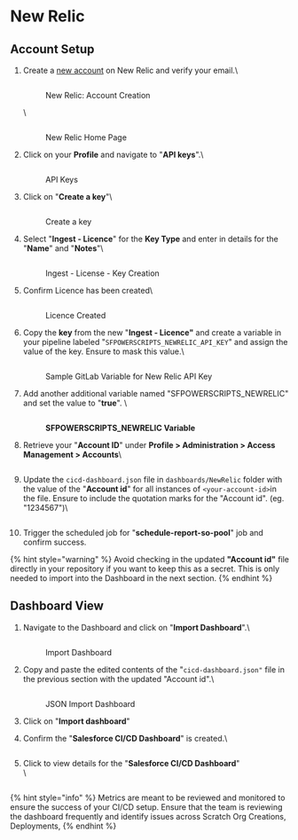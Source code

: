 # New Relic

## Account Setup

1.  Create a [new account](https://newrelic.com/signup) on New Relic and verify your email.\


    <figure><img src="../../.gitbook/assets/image (31).png" alt=""><figcaption><p>New Relic: Account Creation</p></figcaption></figure>

    \


    <figure><img src="../../.gitbook/assets/image (3).png" alt=""><figcaption><p>New Relic Home Page </p></figcaption></figure>
2.  Click on your **Profile** and navigate to "**API keys**".\


    <figure><img src="../../.gitbook/assets/image (64).png" alt=""><figcaption><p>API Keys</p></figcaption></figure>
3.  Click on "**Create a key**"\


    <figure><img src="../../.gitbook/assets/image (62).png" alt=""><figcaption><p>Create a key</p></figcaption></figure>
4.  Select "**Ingest - Licence**" for the **Key Type** and enter in details for the "**Name**" and "**Notes**"\


    <figure><img src="../../.gitbook/assets/image (76).png" alt=""><figcaption><p>Ingest - License - Key Creation</p></figcaption></figure>
5.  Confirm Licence has been created\


    <figure><img src="../../.gitbook/assets/image (69).png" alt=""><figcaption><p>Licence Created</p></figcaption></figure>
6.  Copy the **key** from the new "**Ingest - Licence"** and create a variable in your pipeline labeled "`SFPOWERSCRIPTS_NEWRELIC_API_KEY`" and assign the value of the key.  Ensure to mask this value.\


    <figure><img src="../../.gitbook/assets/image (15).png" alt=""><figcaption><p>Sample GitLab Variable for New Relic API Key</p></figcaption></figure>
7.  Add another additional variable named "SFPOWERSCRIPTS\_NEWRELIC" and set the value to "**true**". \


    <figure><img src="../../.gitbook/assets/image (23).png" alt=""><figcaption><p><strong>SFPOWERSCRIPTS_NEWRELIC Variable</strong></p></figcaption></figure>
8.  Retrieve your "**Account ID**" under **Profile > Administration > Access Management > Accounts**\


    <figure><img src="../../.gitbook/assets/image (19).png" alt=""><figcaption></figcaption></figure>
9.  Update the `cicd-dashboard.json` file in `dashboards/NewRelic` folder with the value of the "**Account id**" for all instances of `<your-account-id>`in the file.  Ensure to include the quotation marks for the "Account id". (eg. "1234567")\


    <figure><img src="../../.gitbook/assets/image (78).png" alt=""><figcaption></figcaption></figure>
10. Trigger the scheduled job for "**schedule-report-so-pool**" job and confirm success.

{% hint style="warning" %}
Avoid checking in the updated **"Account id"** file directly in your repository if you want to keep this as a secret.  This is only needed to import into the Dashboard in the next section.
{% endhint %}

## Dashboard View

1.  Navigate to the Dashboard and click on "**Import Dashboard**".\


    <figure><img src="../../.gitbook/assets/image (2).png" alt=""><figcaption><p>Import Dashboard</p></figcaption></figure>
2.  Copy and paste the edited contents of the "`cicd-dashboard.json"` file in the previous section with the updated "Account id".\


    <figure><img src="../../.gitbook/assets/image (72).png" alt=""><figcaption><p>JSON Import Dashboard</p></figcaption></figure>
3. Click on "**Import dashboard**"
4.  Confirm the "**Salesforce CI/CD Dashboard**" is created.\


    <figure><img src="../../.gitbook/assets/image (16).png" alt=""><figcaption></figcaption></figure>
5.  Click to view details for the "**Salesforce CI/CD Dashboard**"\
    \


    <figure><img src="../../.gitbook/assets/image (12).png" alt=""><figcaption></figcaption></figure>

{% hint style="info" %}
Metrics are meant to be reviewed and monitored to ensure the success of your CI/CD setup.  Ensure that the team is reviewing the dashboard frequently and identify issues across Scratch Org Creations, Deployments,
{% endhint %}
